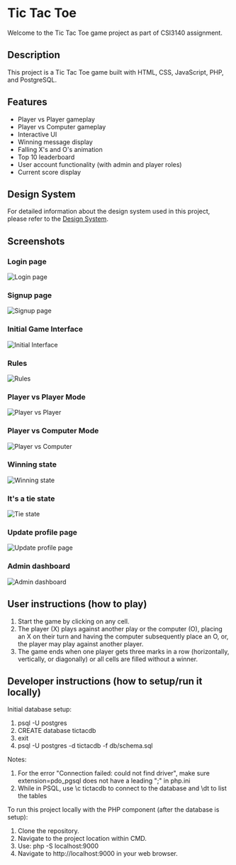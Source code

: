 # Tic Tac Toe

Welcome to the Tic Tac Toe game project as part of CSI3140 assignment.

## Description
This project is a Tic Tac Toe game built with HTML, CSS, JavaScript, PHP, and PostgreSQL.

## Features
- Player vs Player gameplay
- Player vs Computer gameplay
- Interactive UI
- Winning message display
- Falling X's and O's animation
- Top 10 leaderboard
- User account functionality (with admin and player roles)
- Current score display

## Design System
For detailed information about the design system used in this project, please refer to the [Design System](docs/design_system.md).

## Screenshots

### Login page

![Login page](docs/design_system/assets/v3/login.png)

### Signup page

![Signup page](docs/design_system/assets/v3/signup.png)

### Initial Game Interface

![Initial Interface](docs/design_system/assets/v3/initial_interface.png)

### Rules

![Rules](docs/design_system/assets/v3/rules.png)

### Player vs Player Mode

![Player vs Player](docs/design_system/assets/v3/player_vs_player.png)

### Player vs Computer Mode

![Player vs Computer](docs/design_system/assets/v3/player_vs_computer.png)

### Winning state

![Winning state](docs/design_system/assets/v3/winning_state.png)

### It's a tie state

![Tie state](docs/design_system/assets/v3/tie_state.png)

### Update profile page

![Update profile page](docs/design_system/assets/v3/update_profile.png)

### Admin dashboard

![Admin dashboard](docs/design_system/assets/v3/admin_dashboard.png)

## User instructions (how to play)
1. Start the game by clicking on any cell.
2. The player (X) plays against another play or the computer (O), placing an X on their turn and having the computer subsequently place an O, or, the player may play against another player.
3. The game ends when one player gets three marks in a row (horizontally, vertically, or diagonally) or all cells are filled without a winner.

## Developer instructions (how to setup/run it locally)
Initial database setup:
1. psql -U postgres
2. CREATE database tictacdb
3. exit
4. psql -U postgres -d tictacdb -f db/schema.sql

Notes:
1. For the error "Connection failed: could not find driver", make sure extension=pdo_pgsql does not have a leading ";" in php.ini
2. While in PSQL, use \c tictacdb to connect to the database and \dt to list the tables

To run this project locally with the PHP component (after the database is setup):
1. Clone the repository.
2. Navigate to the project location within CMD.
3. Use: php -S localhost:9000
4. Navigate to http://localhost:9000 in your web browser.
